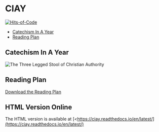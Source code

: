 # CIAY

[![Hits-of-Code](https://hitsofcode.com/github/linusjf/CIAY?branch=main)](https://hitsofcode.com/github/linusjf/CIAY/view?branch=main)

<!-- vim-markdown-toc GFM -->

- [Catechism In A Year](#catechism-in-a-year)
- [Reading Plan](#reading-plan)

<!-- vim-markdown-toc -->

## Catechism In A Year

![The Three Legged Stool of Christian Authority](https://github.com/linusjf/CIAY/blob/main/ThreeLeggedStool.jpg?raw=true)

## Reading Plan

[Download the Reading Plan](https://github.com/linusjf/CIAY/blob/main/The_Catechism_in_a_Year_Reading_Plan.pdf?raw=true)

## HTML Version Online

The HTML version is available at [<https://ciay.readthedocs.io/en/latest/](https://ciay.readthedocs.io/en/latest/)

<!-- vim-markdown-toc -->
